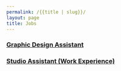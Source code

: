```yaml
---
permalink: /{{title | slug}}/
layout: page
title: Jobs
---
```

### [Graphic Design Assistant](https://drive.google.com/file/d/1txyzNw21gkh2S2XtPz_qylc654iKIzo5/view?usp=drive_link)



### [Studio Assistant (Work Experience)](https://drive.google.com/file/d/1bF8tVWuFzz9YN0RY3TqH-8D5IzC0i_4A/view?usp=drive_link)